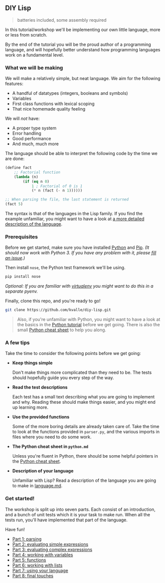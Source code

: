 ## DIY Lisp 

> batteries included, some assembly required

In this tutorial/workshop we'll be implementing our own little language, more or less from scratch. 

By the end of the tutorial you will be the proud author of a programming language, and will hopefully better understand how programming languages work  on a fundamental level.

### What we will be making

We will make a relatively simple, but neat language. We aim for the following features:

- A handful of datatypes (integers, booleans and symbols)
- Variables
- First class functions with lexical scoping
- That nice homemade quality feeling

We will *not* have:

- A proper type system
- Error handling
- Good performance
- And much, much more

The language should be able to interpret the following code by the time we are done:

```lisp
(define fact 
    ;; Factorial function
    (lambda (n) 
        (if (eq n 0) 
            1 ; Factorial of 0 is 1
            (* n (fact (- n 1))))))

;; When parsing the file, the last statement is returned
(fact 5)
```

The syntax is that of the languages in the Lisp family. If you find the example unfamiliar, you might want to have a look at [a more detailed description of the language](parts/language.md).

### Prerequisites

Before we get started, make sure you have installed [Python](http://www.python.org/) and [Pip](https://pypi.python.org/pypi/pip). 
*(It should now work with Python 3. If you have any problem with it, please [fill an issue](https://github.com/kvalle/diy-lisp/issues).)*

Then install `nose`, the Python test framework we'll be using.

```bash
pip install nose
```

*Optional: If you are familiar with [virtualenv](http://www.virtualenv.org/en/latest/) you might want to do this in a separate pyenv.*

Finally, clone this repo, and you're ready to go!

```bash
git clone https://github.com/kvalle/diy-lisp.git
```

> Also, if you're unfamiliar with Python, you might want to have a look at the basics in the [Python tutorial](https://docs.python.org/2/tutorial/index.html) before we get going. There is also the small [Python cheat sheet](parts/python.md) to help you along.

### A few tips

Take the time to consider the following points before we get going:

- **Keep things simple**
  
  	Don't make things more complicated than they need to be. The tests should hopefully guide you every step of the way.

- **Read the test descriptions**

  	Each test has a small text describing what you are going to implement and why. Reading these should make things easier, and you might end up learning more.

- **Use the provided functions**

  	Some of the more boring details are already taken care of. Take the time to look at the functions provided in `parser.py`, and the various imports in files where you need to do some work.

- **The Python cheat sheet in `python.md`**

  	Unless you're fluent in Python, there should be some helpful pointers in the [Python cheat sheet](https://github.com/kvalle/diy-lisp/blob/master/parts/python.md).

- **Description of your language**

  	Unfamiliar with Lisp? Read a description of the language you are going to make in [language.md](https://github.com/kvalle/diy-lisp/blob/master/parts/language.md).

### Get started!

The workshop is split up into seven parts. Each consist of an introduction, and a bunch of unit tests which it is your task to make run. When all the tests run, you'll have implemented that part of the language.

Have fun!

- [Part 1: parsing](parts/1.md)
- [Part 2: evaluating simple expressions](parts/2.md)
- [Part 3: evaluating complex expressions](parts/3.md)
- [Part 4: working with variables](parts/4.md)
- [Part 5: functions](parts/5.md)
- [Part 6: working with lists](parts/6.md)
- [Part 7: using your language](parts/7.md)
- [Part 8: final touches](parts/8.md)

